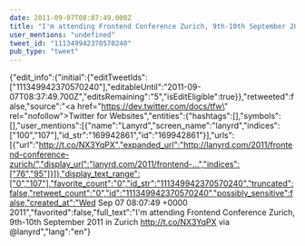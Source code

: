 ```yaml
---
date: 2011-09-07T08:07:49.000Z
title: "I'm attending Frontend Conference Zurich, 9th-10th September 2011 in Zurich http://t.co/NX3YqPX via <a href='http://twitter.com/lanyrd'>@lanyrd</a>″"
user_mentions: "undefined"
tweet_id: "111349942370570240"
pub_type: "tweet"
---
```

{"edit_info":{"initial":{"editTweetIds":["111349942370570240"],"editableUntil":"2011-09-07T08:37:49.700Z","editsRemaining":"5","isEditEligible":true}},"retweeted":false,"source":"<a href=\"https://dev.twitter.com/docs/tfw\" rel=\"nofollow\">Twitter for Websites</a>","entities":{"hashtags":[],"symbols":[],"user_mentions":[{"name":"Lanyrd","screen_name":"lanyrd","indices":["100","107"],"id_str":"169942861","id":"169942861"}],"urls":[{"url":"http://t.co/NX3YqPX","expanded_url":"http://lanyrd.com/2011/frontend-conference-zurich/","display_url":"lanyrd.com/2011/frontend-…","indices":["76","95"]}]},"display_text_range":["0","107"],"favorite_count":"0","id_str":"111349942370570240","truncated":false,"retweet_count":"0","id":"111349942370570240","possibly_sensitive":false,"created_at":"Wed Sep 07 08:07:49 +0000 2011","favorited":false,"full_text":"I'm attending Frontend Conference Zurich, 9th-10th September 2011 in Zurich http://t.co/NX3YqPX via @lanyrd","lang":"en"}
